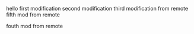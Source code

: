 hello
first modification
second modification
third modification from remote
fifth mod from remote


fouth mod from remote
